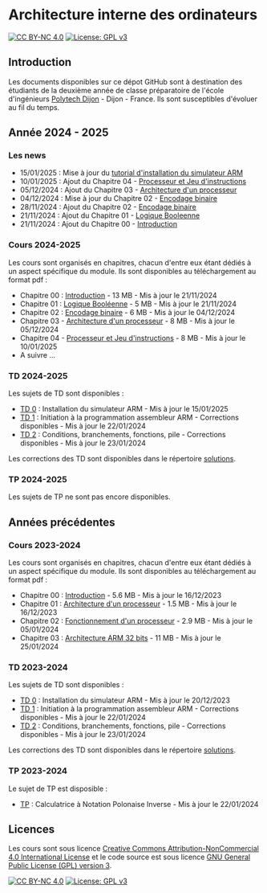 # Architecture interne des ordinateurs

[![CC BY-NC 4.0][cc-by-nc-shield]][cc-by-nc]
[![License: GPL v3][gpl-3-shield]][gpl-3]

## Introduction

Les documents disponibles sur ce dépot GitHub sont à destination des étudiants de la deuxième année de classe préparatoire de l'école d'ingénieurs
[Polytech Dijon](https://esirem.u-bourgogne.fr) - Dijon - France.
Ils sont susceptibles d'évoluer au fil du temps.

## Année 2024 - 2025

### Les news

* 15/01/2025 : Mise à jour du [tutorial d'installation du simulateur ARM](td/td0.md)
* 10/01/2025 : Ajout du Chapitre 04 - [Processeur et Jeu d'instructions](https://ginhac.com/archi/04-processeur.pdf)
* 05/12/2024 : Ajout du Chapitre 03 - [Architecture d'un processeur](https://ginhac.com/archi/03-architecture.pdf)
* 04/12/2024 : Mise à jour du Chapitre 02 - [Encodage binaire](https://ginhac.com/archi/02-encodage.pdf)
* 28/11/2024 : Ajout du Chapitre 02 - [Encodage binaire](https://ginhac.com/archi/02-encodage.pdf)
* 21/11/2024 : Ajout du Chapitre 01 - [Logique Booleenne](https://ginhac.com/archi/01-logique.pdf)
* 21/11/2024 : Ajout du Chapitre 00 - [Introduction](https://ginhac.com/archi/00-intro.pdf)

<!---
* 25/01/2024 : Mis à jour du Chapitre 03 - [Architecture ARM 32 bits](https://ginhac.com/teaching/archi/latest/03-arm-architecture.pdf)
* 23/01/2024 : Ajout des corrections du TD 2
* 22/01/2024 : Ajout du TP sur la [Calculatrice à Notation Polonaise Inverse](tp.md)
* 22/01/2024 : Ajout des corrections du TD 1
* 21/01/2024 : Ajout du Chapitre 03 - [Architecture ARM 32 bits](https://ginhac.com/teaching/archi/latest/03-arm-architecture.pdf)
* 19/01/2024 : Ajout du TD 2 - [Conditions, branchements, fonctions, pile](td2.md)
* 20/12/2023 : Ajout du TD 1 - [Initiation à la programmation assembleur](td1.md)
* 20/12/2023 : Ajout du TD 0 - [Installation du simulateur ARM](td0.md)
* 17/12/2023 : Ajout du Chapitre 02 - [Fonctionnement d'un processeur](https://ginhac.com/teaching/archi/latest/02-processeur.pdf)
* 16/12/2023 : Ajout du Chapitre 01 - [Architecture d'un processeur](https://ginhac.com/teaching/archi/latest/01-architecture.pdf)
* 16/12/2023 : Mis à jour du Chapitre 00 - [Introduction](https://ginhac.com/teaching/archi/latest/00-intro.pdf)
* 29/11/2023 : Ajout du Chapitre 00 - [Introduction](https://ginhac.com/teaching/archi/latest/00-intro.pdf)
--->


### Cours 2024-2025

Les cours sont organisés en chapitres, chacun d'entre eux étant dédiés à un aspect spécifique du module.
Ils sont disponibles au téléchargement au format pdf :

* Chapitre 00 : [Introduction](https://ginhac.com/archi/00-intro.pdf) - 13 MB - Mis à jour le 21/11/2024
* Chapitre 01 : [Logique Booléenne](https://ginhac.com/archi/01-logique.pdf) - 5 MB - Mis à jour le 21/11/2024
* Chapitre 02 : [Encodage binaire](https://ginhac.com/archi/02-encodage.pdf) - 6 MB - Mis à jour le 04/12/2024
* Chapitre 03 - [Architecture d'un processeur](https://ginhac.com/archi/03-architecture.pdf) - 8 MB - Mis à jour le 05/12/2024
* Chapitre 04 - [Processeur et Jeu d'instructions](https://ginhac.com/archi/04-processeur.pdf) - 8 MB - Mis à jour le 10/01/2025
* A suivre ...

### TD 2024-2025

Les sujets de TD sont disponibles :

* [TD 0](td/td0.md) : Installation du simulateur ARM - Mis à jour le 15/01/2025
* [TD 1](td/td1.md) : Initiation à la programmation assembleur ARM - Corrections disponibles - Mis à jour le 22/01/2024
* [TD 2](td/td2.md) : Conditions, branchements, fonctions, pile - Corrections disponibles - Mis à jour le 23/01/2024

Les corrections des TD sont disponibles dans le répertoire [solutions](td/solutions).


### TP 2024-2025

Les sujets de TP ne sont pas encore disponibles.


## Années précédentes

### Cours 2023-2024

Les cours sont organisés en chapitres, chacun d'entre eux étant dédiés à un aspect spécifique du module.
Ils sont disponibles au téléchargement au format pdf :

* Chapitre 00 : [Introduction](https://ginhac.com/teaching/archi/2023-2024/00-introduction.pdf) - 5.6 MB - Mis à jour le 16/12/2023
* Chapitre 01 : [Architecture d'un processeur](https://ginhac.com/teaching/archi/2023-2024/01-architecture.pdf) - 1.5 MB - Mis à jour le 16/12/2023
* Chapitre 02 : [Fonctionnement d'un processeur](https://ginhac.com/teaching/archi/2023-2024/02-processeur.pdf) - 2.9 MB - Mis à jour le 05/01/2024
* Chapitre 03 : [Architecture ARM 32 bits](https://ginhac.com/teaching/archi/2023-2024/03-arm-architecture.pdf) - 11 MB - Mis à jour le 25/01/2024


### TD 2023-2024
Les sujets de TD sont disponibles :

* [TD 0](archives/2023-2024/td0.md) : Installation du simulateur ARM - Mis à jour le 20/12/2023
* [TD 1](archives/2023-2024/td1.md) : Initiation à la programmation assembleur ARM - Corrections disponibles - Mis à jour le 22/01/2024
* [TD 2](archives/2023-2024/td2.md) : Conditions, branchements, fonctions, pile - Corrections disponibles - Mis à jour le 23/01/2024

Les corrections des TD sont disponibles dans le répertoire [solutions](archives/2023-2024/solutions).

### TP 2023-2024
Le sujet de TP est disposible :
* [TP](archives/2023-2024/tp.md) : Calculatrice à Notation Polonaise Inverse - Mis à jour le 22/01/2024

## Licences

Les cours sont sous licence
[Creative Commons Attribution-NonCommercial 4.0 International License][cc-by-nc] et le code source est sous licence [GNU General Public License (GPL) version 3][gpl-3].


[![CC BY-NC 4.0][cc-by-nc-image]][cc-by-nc]
[![License: GPL v3][gpl-3-image]][gpl-3]

[cc-by-nc]: http://creativecommons.org/licenses/by-nc/4.0/
[cc-by-nc-image]: https://licensebuttons.net/l/by-nc/4.0/88x31.png
[cc-by-nc-shield]: https://img.shields.io/badge/License-CC%20BY--NC%204.0-lightgrey.svg

[gpl-3]: https://www.gnu.org/licenses/gpl-3.0
[gpl-3-shield]: https://img.shields.io/badge/License-GPLv3-blue.svg
[gpl-3-image]: https://www.gnu.org/graphics/gplv3-or-later-sm.png
